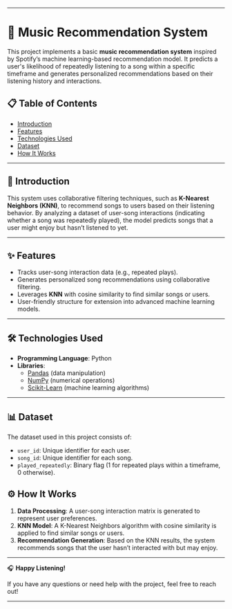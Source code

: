 
---

# 🎵 Music Recommendation System

This project implements a basic **music recommendation system** inspired by Spotify’s machine learning-based recommendation model. It predicts a user's likelihood of repeatedly listening to a song within a specific timeframe and generates personalized recommendations based on their listening history and interactions.

## 📋 Table of Contents
- [Introduction](#introduction)
- [Features](#features)
- [Technologies Used](#technologies-used)
- [Dataset](#dataset)
- [How It Works](#how-it-works)


---

## 📖 Introduction

This system uses collaborative filtering techniques, such as **K-Nearest Neighbors (KNN)**, to recommend songs to users based on their listening behavior. By analyzing a dataset of user-song interactions (indicating whether a song was repeatedly played), the model predicts songs that a user might enjoy but hasn’t listened to yet.

---

## ✨ Features

- Tracks user-song interaction data (e.g., repeated plays).
- Generates personalized song recommendations using collaborative filtering.
- Leverages **KNN** with cosine similarity to find similar songs or users.
- User-friendly structure for extension into advanced machine learning models.

---

## 🛠️ Technologies Used

- **Programming Language**: Python
- **Libraries**:
  - [Pandas](https://pandas.pydata.org/) (data manipulation)
  - [NumPy](https://numpy.org/) (numerical operations)
  - [Scikit-Learn](https://scikit-learn.org/) (machine learning algorithms)

---

## 📊 Dataset

The dataset used in this project consists of:
- `user_id`: Unique identifier for each user.
- `song_id`: Unique identifier for each song.
- `played_repeatedly`: Binary flag (1 for repeated plays within a timeframe, 0 otherwise).


## ⚙️ How It Works

1. **Data Processing**: A user-song interaction matrix is generated to represent user preferences.
2. **KNN Model**: A K-Nearest Neighbors algorithm with cosine similarity is applied to find similar songs or users.
3. **Recommendation Generation**: Based on the KNN results, the system recommends songs that the user hasn’t interacted with but may enjoy.



   


---

🎧 **Happy Listening!**

If you have any questions or need help with the project, feel free to reach out!

--- 

